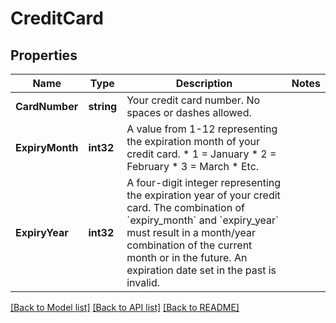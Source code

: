 # CreditCard

## Properties

Name | Type | Description | Notes
------------ | ------------- | ------------- | -------------
**CardNumber** | **string** | Your credit card number. No spaces or dashes allowed. | 
**ExpiryMonth** | **int32** | A value from 1-12 representing the expiration month of your credit card.    * 1 &#x3D; January   * 2 &#x3D; February   * 3 &#x3D; March   * Etc.  | 
**ExpiryYear** | **int32** | A four-digit integer representing the expiration year of your credit card. The combination of &#x60;expiry_month&#x60; and &#x60;expiry_year&#x60; must result in a month/year combination of the current month or in the future. An expiration date set in the past is invalid.  | 

[[Back to Model list]](../README.md#documentation-for-models) [[Back to API list]](../README.md#documentation-for-api-endpoints) [[Back to README]](../README.md)


